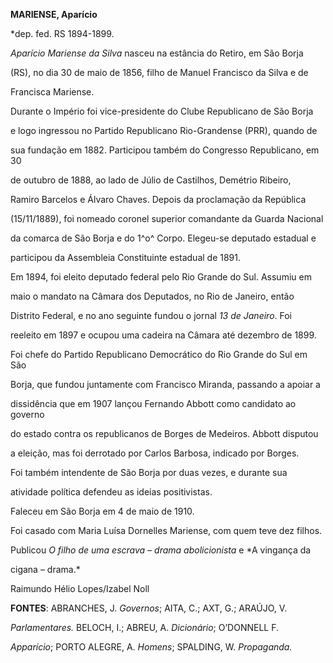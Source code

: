 **MARIENSE, Aparício**



\*dep. fed. RS 1894-1899.



*Aparício Mariense da Silva* nasceu na estância do Retiro, em São Borja

(RS), no dia 30 de maio de 1856, filho de Manuel Francisco da Silva e de

Francisca Mariense.



Durante o Império foi vice-presidente do Clube Republicano de São Borja

e logo ingressou no Partido Republicano Rio-Grandense (PRR), quando de

sua fundação em 1882. Participou também do Congresso Republicano, em 30

de outubro de 1888, ao lado de Júlio de Castilhos, Demétrio Ribeiro,

Ramiro Barcelos e Álvaro Chaves. Depois da proclamação da República

(15/11/1889), foi nomeado coronel superior comandante da Guarda Nacional

da comarca de São Borja e do 1^o^ Corpo. Elegeu-se deputado estadual e

participou da Assembleia Constituinte estadual de 1891.



Em 1894, foi eleito deputado federal pelo Rio Grande do Sul. Assumiu em

maio o mandato na Câmara dos Deputados, no Rio de Janeiro, então

Distrito Federal, e no ano seguinte fundou o jornal *13 de Janeiro*. Foi

reeleito em 1897 e ocupou uma cadeira na Câmara até dezembro de 1899.



Foi chefe do Partido Republicano Democrático do Rio Grande do Sul em São

Borja, que fundou juntamente com Francisco Miranda, passando a apoiar a

dissidência que em 1907 lançou Fernando Abbott como candidato ao governo

do estado contra os republicanos de Borges de Medeiros. Abbott disputou

a eleição, mas foi derrotado por Carlos Barbosa, indicado por Borges.



Foi também intendente de São Borja por duas vezes, e durante sua

atividade política defendeu as ideias positivistas.



Faleceu em São Borja em 4 de maio de 1910.



Foi casado com Maria Luísa Dornelles Mariense, com quem teve dez filhos.



Publicou *O filho de uma escrava – drama abolicionista* e *A vingança da

cigana – drama.*



Raimundo Hélio Lopes/Izabel Noll



**FONTES**: ABRANCHES, J. *Governos*; AITA, C.; AXT, G.; ARAÚJO, V.

*Parlamentares.* BELOCH, I.; ABREU, A. *Dicionário*; O’DONNELL F.

*Apparício*; PORTO ALEGRE, A. *Homens*; SPALDING, W. *Propaganda.*

